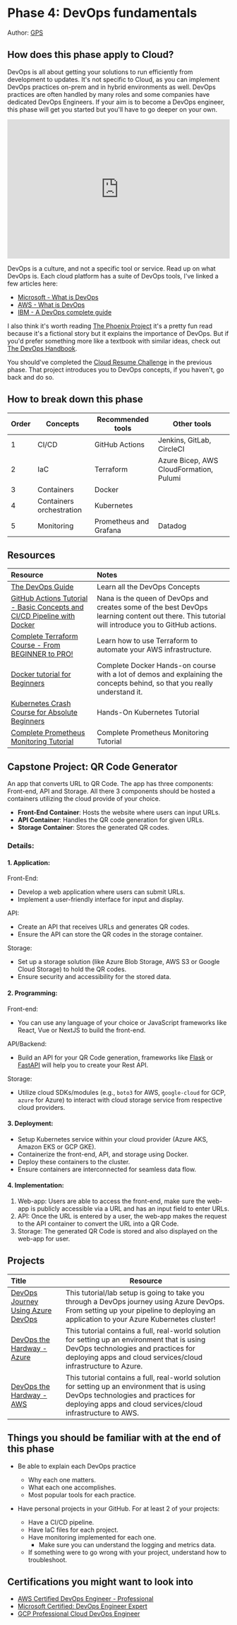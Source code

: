 # Phase 4: DevOps fundamentals

Author: [GPS](https://twitter.com/madebygps)

## How does this phase apply to Cloud?

DevOps is all about getting your solutions to run efficiently from development to updates.
It's not specific to Cloud, as you can implement DevOps practices on-prem and in hybrid environments as well. DevOps practices are often handled by many roles and some companies have dedicated DevOps Engineers. If your aim is to become a DevOps engineer, this phase will get you started but you'll have to go deeper on your own.

<iframe width="100%" height="315" src="https://www.youtube.com/embed/YMXwThdwTiA" title="YouTube video player" frameborder="0" allow="accelerometer; autoplay; clipboard-write; encrypted-media; gyroscope; picture-in-picture; web-share" allowfullscreen></iframe>

DevOps is a culture, and not a specific tool or service. Read up on what DevOps is. Each cloud platform has a suite of DevOps tools, I've linked a few articles here:

- [Microsoft - What is DevOps](https://azure.microsoft.com/overview/what-is-devops/#overview)
- [AWS - What is DevOps](https://aws.amazon.com/devops/what-is-devops/)
- [IBM - A DevOps complete guide](https://www.ibm.com/cloud/learn/devops-a-complete-guide)

I also think it's worth reading [The Phoenix Project](https://itrevolution.com/the-phoenix-project/) it's a pretty fun read because it's a fictional story but it explains the importance of DevOps. But if you'd prefer something more like a textbook with similar ideas, check out [The DevOps Handbook](https://itrevolution.com/the-devops-handbook/).

You should've completed the [Cloud Resume Challenge](https://cloudresumechallenge.dev/) in the previous phase. That project introduces you to DevOps concepts, if you haven't, go back and do so.

## How to break down this phase

| Order | Concepts                 | Recommended tools | Other tools
|-------|-----------------------|------------------|-------------|
| 1 | CI/CD | GitHub Actions | Jenkins, GitLab, CircleCI
| 2 | IaC  | Terraform | Azure Bicep, AWS CloudFormation, Pulumi
| 3 | Containers  | Docker | 
| 4 | Containers orchestration | Kubernetes |
| 5 | Monitoring | Prometheus and Grafana | Datadog


## Resources

| Resource                                                        | Notes                                                                                       |
| :------------------------------------------------------------------ | :----------------------------------------------------------------------------------------- |
| [The DevOps Guide](https://thedevops.guide/) | Learn all the DevOps Concepts |
| [GitHub Actions Tutorial - Basic Concepts and CI/CD Pipeline with Docker](https://www.youtube.com/watch?v=R8_veQiYBjI)|Nana is the queen of DevOps and creates some of the best DevOps learning content out there. This tutorial will introduce you to GitHub actions.
| [Complete Terraform Course - From BEGINNER to PRO!](https://www.youtube.com/watch?v=7xngnjfIlK4)| Learn how to use Terraform to automate your AWS infrastructure.
| [Docker tutorial for Beginners](https://youtu.be/3c-iBn73dDE) | Complete Docker Hands-on course with a lot of demos and explaining the concepts behind, so that you really understand it.
| [Kubernetes Crash Course for Absolute Beginners](https://youtu.be/s_o8dwzRlu4) | Hands-On Kubernetes Tutorial | Learn Kubernetes in 1 Hour - Kubernetes Course for Beginners
| [Complete Prometheus Monitoring Tutorial](https://youtube.com/playlist?list=PLy7NrYWoggjxCF3av5JKwyG7FFF9eLeL4) | Complete Prometheus Monitoring Tutorial

## Capstone Project: QR Code Generator

An app that converts URL to QR Code. The app has three components: Front-end, API and Storage. All there 3 components should be hosted a containers utilizing the cloud provide of your choice.

- **Front-End Container**: Hosts the website where users can input URLs.
- **API Container**: Handles the QR code generation for given URLs.
- **Storage Container**: Stores the generated QR codes.

### Details:

#### 1. Application:

  Front-End:
   - Develop a web application where users can submit URLs.
   - Implement a user-friendly interface for input and display.

  API:
   - Create an API that receives URLs and generates QR codes.
   - Ensure the API can store the QR codes in the storage container.
   
  Storage:
   - Set up a storage solution (like Azure Blob Storage, AWS S3 or Google Cloud Storage) to hold the QR codes.
   - Ensure security and accessibility for the stored data.

#### 2. Programming:

  Front-end:
  - You can use any language of your choice or JavaScript frameworks like React, Vue or NextJS to build the front-end.

  API/Backend:
  - Build an API for your QR Code generation, frameworks like [Flask](https://flask.palletsprojects.com/en/3.0.x/) or [FastAPI](https://fastapi.tiangolo.com/) will help you to create your Rest API.
  
  Storage:
  - Utilize cloud SDKs/modules (e.g., `boto3` for AWS, `google-cloud` for GCP, `azure` for Azure) to interact with cloud storage service from respective cloud providers.

#### 3. Deployment:

 - Setup Kubernetes service within your cloud provider (Azure AKS, Amazon EKS or GCP GKE).
 - Containerize the front-end, API, and storage using Docker.
 - Deploy these containers to the cluster.
 - Ensure containers are interconnected for seamless data flow.

#### 4. Implementation:

 1.  Web-app: Users are able to access the front-end, make sure the web-app is publicly accessible via a URL and has an input field to enter URLs.
 2.  API: Once the URL is entered by a user, the web-app makes the request to the API container to convert the URL into a QR Code.
 3. Storage: The generated QR Code is stored and also displayed on the web-app for user.

## Projects

| Title                                                        | Resource                                                                          |
| :----------------------------------------------------------- | --------------------------------------------------------------------------------- |
| [DevOps Journey Using Azure DevOps](https://github.com/thomast1906/DevOps-Journey-Using-Azure-DevOps) | This tutorial/lab setup is going to take you through a DevOps journey using Azure DevOps. From setting up your pipeline to deploying an application to your Azure Kubernetes cluster! |
| [DevOps the Hardway - Azure](https://github.com/thomast1906/DevOps-The-Hard-Way-Azure) | This tutorial contains a full, real-world solution for setting up an environment that is using DevOps technologies and practices for deploying apps and cloud services/cloud infrastructure to Azure. |
| [DevOps the Hardway - AWS](https://github.com/AdminTurnedDevOps/DevOps-The-Hard-Way-AWS) | This tutorial contains a full, real-world solution for setting up an environment that is using DevOps technologies and practices for deploying apps and cloud services/cloud infrastructure to AWS. |

## Things you should be familiar with at the end of this phase

- Be able to explain each DevOps practice
  - Why each one matters.
  - What each one accomplishes.
  - Most popular tools for each practice.

- Have personal projects in your GitHub. For at least 2 of your projects:
  - Have a CI/CD pipeline.
  - Have IaC files for each project.
  - Have monitoring implemented for each one.
    - Make sure you can understand the logging and metrics data.
  - If something were to go wrong with your project, understand how to troubleshoot.

## Certifications you might want to look into

- [AWS Certified DevOps Engineer - Professional](https://aws.amazon.com/certification/certified-devops-engineer-professional/?ch=sec&sec=rmg&d=1)
- [Microsoft Certified: DevOps Engineer Expert](https://docs.microsoft.com/en-us/learn/certifications/devops-engineer/)
- [GCP Professional Cloud DevOps Engineer](https://cloud.google.com/certification/cloud-devops-engineer)
